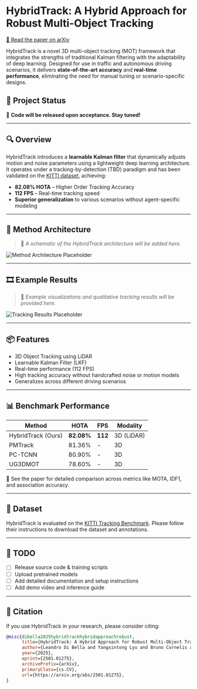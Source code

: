 # HybridTrack: A Hybrid Approach for Robust Multi-Object Tracking

[📄 Read the paper on arXiv](https://www.arxiv.org/abs/2501.01275)

HybridTrack is a novel 3D multi-object tracking (MOT) framework that integrates the strengths of traditional Kalman filtering with the adaptability of deep learning. Designed for use in traffic and autonomous driving scenarios, it delivers **state-of-the-art accuracy** and **real-time performance**, eliminating the need for manual tuning or scenario-specific designs.

## 🔧 Project Status

🚧 **Code will be released upon acceptance. Stay tuned!**

---

## 🔍 Overview

HybridTrack introduces a **learnable Kalman filter** that dynamically adjusts motion and noise parameters using a lightweight deep learning architecture. It operates under a tracking-by-detection (TBD) paradigm and has been validated on the [KITTI dataset](https://www.cvlibs.net/datasets/kitti/), achieving:

- **82.08% HOTA** – Higher Order Tracking Accuracy
- **112 FPS** – Real-time tracking speed
- **Superior generalization** to various scenarios without agent-specific modeling

---

## 📐 Method Architecture

> 📌 *A schematic of the HybridTrack architecture will be added here.*

![Method Architecture Placeholder](mdoel_architecture_11.png)

---

## 🎞️ Example Results

> 📌 *Example visualizations and qualitative tracking results will be provided here.*

![Tracking Results Placeholder](./assets/hybridtrack_demo.gif)

---

## 📦 Features

- 3D Object Tracking using LiDAR
- Learnable Kalman Filter (LKF)
- Real-time performance (112 FPS)
- High tracking accuracy without handcrafted noise or motion models
- Generalizes across different driving scenarios

---

## 📊 Benchmark Performance

| Method         | HOTA | FPS  | Modality |
|----------------|------|------|----------|
| HybridTrack (Ours) | **82.08%** | **112** | 3D (LiDAR) |
| PMTrack        | 81.36% | -    | 3D       |
| PC-TCNN        | 80.90% | -    | 3D       |
| UG3DMOT        | 78.60% | -    | 3D       |

📌 See the paper for detailed comparison across metrics like MOTA, IDF1, and association accuracy.

---

## 📁 Dataset

HybridTrack is evaluated on the [KITTI Tracking Benchmark](https://www.cvlibs.net/datasets/kitti/eval_tracking.php). Please follow their instructions to download the dataset and annotations.

---

## 📅 TODO

- [ ] Release source code & training scripts
- [ ] Upload pretrained models
- [ ] Add detailed documentation and setup instructions
- [ ] Add demo video and inference guide

---

## 📜 Citation

If you use HybridTrack in your research, please consider citing:

```bibtex
@misc{dibella2025hybridtrackhybridapproachrobust,
      title={HybridTrack: A Hybrid Approach for Robust Multi-Object Tracking}, 
      author={Leandro Di Bella and Yangxintong Lyu and Bruno Cornelis and Adrian Munteanu},
      year={2025},
      eprint={2501.01275},
      archivePrefix={arXiv},
      primaryClass={cs.CV},
      url={https://arxiv.org/abs/2501.01275}, 
}
